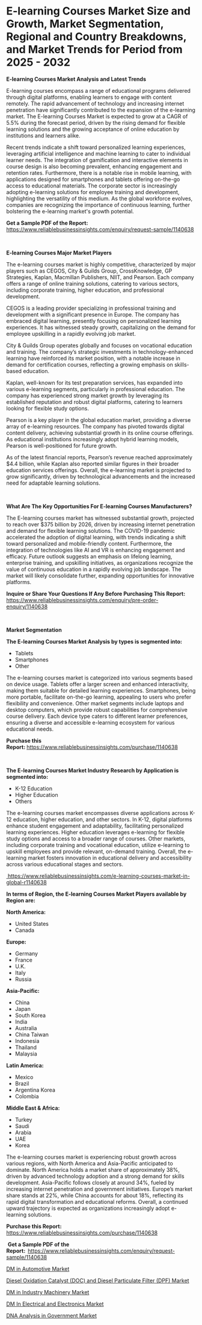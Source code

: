 <p><h1>E-learning Courses Market Size and Growth, Market Segmentation, Regional and Country Breakdowns, and Market Trends for Period from 2025 -  2032</h1></p><p><strong>E-learning Courses Market Analysis and Latest Trends</strong></p>
<p><p>E-learning courses encompass a range of educational programs delivered through digital platforms, enabling learners to engage with content remotely. The rapid advancement of technology and increasing internet penetration have significantly contributed to the expansion of the e-learning market. The E-learning Courses Market is expected to grow at a CAGR of 5.5% during the forecast period, driven by the rising demand for flexible learning solutions and the growing acceptance of online education by institutions and learners alike.</p><p>Recent trends indicate a shift toward personalized learning experiences, leveraging artificial intelligence and machine learning to cater to individual learner needs. The integration of gamification and interactive elements in course design is also becoming prevalent, enhancing engagement and retention rates. Furthermore, there is a notable rise in mobile learning, with applications designed for smartphones and tablets offering on-the-go access to educational materials. The corporate sector is increasingly adopting e-learning solutions for employee training and development, highlighting the versatility of this medium. As the global workforce evolves, companies are recognizing the importance of continuous learning, further bolstering the e-learning market's growth potential.</p></p>
<p><strong>Get a Sample PDF of the Report:&nbsp;</strong> <a href="https://www.reliablebusinessinsights.com/enquiry/request-sample/1140638?utm_campaign=115&utm_medium=2&utm_source=Github&utm_content=ia&utm_term=25032025&utm_id=e-learning-courses">https://www.reliablebusinessinsights.com/enquiry/request-sample/1140638</a></p>
<p>&nbsp;</p>
<p><strong>E-learning Courses Major Market Players</strong></p>
<p><p>The e-learning courses market is highly competitive, characterized by major players such as CEGOS, City & Guilds Group, CrossKnowledge, GP Strategies, Kaplan, Macmillan Publishers, NIIT, and Pearson. Each company offers a range of online training solutions, catering to various sectors, including corporate training, higher education, and professional development.</p><p>CEGOS is a leading provider specializing in professional training and development with a significant presence in Europe. The company has embraced digital learning, presently focusing on personalized learning experiences. It has witnessed steady growth, capitalizing on the demand for employee upskilling in a rapidly evolving job market.</p><p>City & Guilds Group operates globally and focuses on vocational education and training. The company’s strategic investments in technology-enhanced learning have reinforced its market position, with a notable increase in demand for certification courses, reflecting a growing emphasis on skills-based education.</p><p>Kaplan, well-known for its test preparation services, has expanded into various e-learning segments, particularly in professional education. The company has experienced strong market growth by leveraging its established reputation and robust digital platforms, catering to learners looking for flexible study options.</p><p>Pearson is a key player in the global education market, providing a diverse array of e-learning resources. The company has pivoted towards digital content delivery, achieving substantial growth in its online course offerings. As educational institutions increasingly adopt hybrid learning models, Pearson is well-positioned for future growth.</p><p>As of the latest financial reports, Pearson’s revenue reached approximately $4.4 billion, while Kaplan also reported similar figures in their broader education services offerings. Overall, the e-learning market is projected to grow significantly, driven by technological advancements and the increased need for adaptable learning solutions.</p></p>
<p>&nbsp;</p>
<p><strong>What Are The Key Opportunities For E-learning Courses Manufacturers?</strong></p>
<p><p>The E-learning courses market has witnessed substantial growth, projected to reach over $375 billion by 2026, driven by increasing internet penetration and demand for flexible learning solutions. The COVID-19 pandemic accelerated the adoption of digital learning, with trends indicating a shift toward personalized and mobile-friendly content. Furthermore, the integration of technologies like AI and VR is enhancing engagement and efficacy. Future outlook suggests an emphasis on lifelong learning, enterprise training, and upskilling initiatives, as organizations recognize the value of continuous education in a rapidly evolving job landscape. The market will likely consolidate further, expanding opportunities for innovative platforms.</p></p>
<p><strong>Inquire or Share Your Questions If Any Before Purchasing This Report:</strong> <a href="https://www.reliablebusinessinsights.com/enquiry/pre-order-enquiry/1140638?utm_campaign=115&utm_medium=2&utm_source=Github&utm_content=ia&utm_term=25032025&utm_id=e-learning-courses">https://www.reliablebusinessinsights.com/enquiry/pre-order-enquiry/1140638</a></p>
<p>&nbsp;</p>
<p><strong>Market Segmentation</strong></p>
<p><strong>The E-learning Courses Market Analysis by types is segmented into:</strong></p>
<p><ul><li>Tablets</li><li>Smartphones</li><li>Other</li></ul></p>
<p><p>The e-learning courses market is categorized into various segments based on device usage. Tablets offer a larger screen and enhanced interactivity, making them suitable for detailed learning experiences. Smartphones, being more portable, facilitate on-the-go learning, appealing to users who prefer flexibility and convenience. Other market segments include laptops and desktop computers, which provide robust capabilities for comprehensive course delivery. Each device type caters to different learner preferences, ensuring a diverse and accessible e-learning ecosystem for various educational needs.</p></p>
<p><strong>Purchase this Report:&nbsp;</strong><a href="https://www.reliablebusinessinsights.com/purchase/1140638?utm_campaign=115&utm_medium=2&utm_source=Github&utm_content=ia&utm_term=25032025&utm_id=e-learning-courses">https://www.reliablebusinessinsights.com/purchase/1140638</a></p>
<p>&nbsp;</p>
<p><strong>The E-learning Courses Market Industry Research by Application is segmented into:</strong></p>
<p><ul><li>K-12 Education</li><li>Higher Education</li><li>Others</li></ul></p>
<p><p>The e-learning courses market encompasses diverse applications across K-12 education, higher education, and other sectors. In K-12, digital platforms enhance student engagement and adaptability, facilitating personalized learning experiences. Higher education leverages e-learning for flexible study options and access to a broader range of courses. Other markets, including corporate training and vocational education, utilize e-learning to upskill employees and provide relevant, on-demand training. Overall, the e-learning market fosters innovation in educational delivery and accessibility across various educational stages and sectors.</p></p>
<p><a href="https://www.reliablebusinessinsights.com/e-learning-courses-market-in-global-r1140638?utm_campaign=115&utm_medium=2&utm_source=Github&utm_content=ia&utm_term=25032025&utm_id=e-learning-courses">&nbsp;https://www.reliablebusinessinsights.com/e-learning-courses-market-in-global-r1140638</a></p>
<p><strong>In terms of Region, the E-learning Courses Market Players available by Region are:</strong></p>
<p>
    <p> <strong> North America: </strong>
        <ul>
            <li>United States</li>
            <li>Canada</li>
        </ul>
        </p> 
    <p> <strong> Europe: </strong>
        <ul>
            <li>Germany</li>
            <li>France</li>
            <li>U.K.</li>
            <li>Italy</li>
            <li>Russia</li>
        </ul>
        </p> 
    <p> <strong> Asia-Pacific: </strong>
        <ul>
            <li>China</li>
            <li>Japan</li>
            <li>South Korea</li>
            <li>India</li>
            <li>Australia</li>
            <li>China Taiwan</li>
            <li>Indonesia</li>
            <li>Thailand</li>
            <li>Malaysia</li>
        </ul>
        </p> 
    <p> <strong> Latin America: </strong>
        <ul>
            <li>Mexico</li>
            <li>Brazil</li>
            <li>Argentina Korea</li>
            <li>Colombia</li>
        </ul>
        </p> 
    <p> <strong> Middle East & Africa: </strong>
        <ul>
            <li>Turkey</li>
            <li>Saudi</li>
            <li>Arabia</li>
            <li>UAE</li>
            <li>Korea</li>
        </ul>
    </p>
    </p>
<p><p>The e-learning courses market is experiencing robust growth across various regions, with North America and Asia-Pacific anticipated to dominate. North America holds a market share of approximately 38%, driven by advanced technology adoption and a strong demand for skills development. Asia-Pacific follows closely at around 34%, fueled by increasing internet penetration and government initiatives. Europe’s market share stands at 22%, while China accounts for about 18%, reflecting its rapid digital transformation and educational reforms. Overall, a continued upward trajectory is expected as organizations increasingly adopt e-learning solutions.</p></p>
<p><strong>Purchase this Report: </strong><a href="https://www.reliablebusinessinsights.com/purchase/1140638?utm_campaign=115&utm_medium=2&utm_source=Github&utm_content=ia&utm_term=25032025&utm_id=e-learning-courses">https://www.reliablebusinessinsights.com/purchase/1140638</a></p>
<p>&nbsp;<strong>Get a Sample PDF of the Report:&nbsp;&nbsp;</strong><a href="https://www.reliablebusinessinsights.com/enquiry/request-sample/1140638?utm_campaign=115&utm_medium=2&utm_source=Github&utm_content=ia&utm_term=25032025&utm_id=e-learning-courses">https://www.reliablebusinessinsights.com/enquiry/request-sample/1140638</a></p>
<p><strong></strong></p>
<p><p><a href="https://github.com/cernkomlkawi/Market-Research-Report-List-1/blob/main/dm-in-automotive-market.md?utm_campaign=115&utm_medium=2&utm_source=Github&utm_content=ia&utm_term=25032025&utm_id=e-learning-courses">DM in Automotive Market</a></p><p><a href="https://github.com/jensanohishi/Market-Research-Report-List-1/blob/main/diesel-oxidation-catalyst-doc-and-diesel-particulate-filter-dpf-market.md?utm_campaign=115&utm_medium=2&utm_source=Github&utm_content=ia&utm_term=25032025&utm_id=e-learning-courses">Diesel Oxidation Catalyst (DOC) and Diesel Particulate Filter (DPF) Market</a></p><p><a href="https://github.com/gavalegeyndt26/Market-Research-Report-List-1/blob/main/dm-in-industry-machinery-market.md?utm_campaign=115&utm_medium=2&utm_source=Github&utm_content=ia&utm_term=25032025&utm_id=e-learning-courses">DM in Industry Machinery Market</a></p><p><a href="https://github.com/boonegoicks7/Market-Research-Report-List-1/blob/main/dm-in-electrical-and-electronics-market.md?utm_campaign=115&utm_medium=2&utm_source=Github&utm_content=ia&utm_term=25032025&utm_id=e-learning-courses">DM In Electrical and Electronics Market</a></p><p><a href="https://github.com/kavechoxo/Market-Research-Report-List-1/blob/main/dna-analysis-in-government-market.md?utm_campaign=115&utm_medium=2&utm_source=Github&utm_content=ia&utm_term=25032025&utm_id=e-learning-courses">DNA Analysis in Government Market</a></p></p>